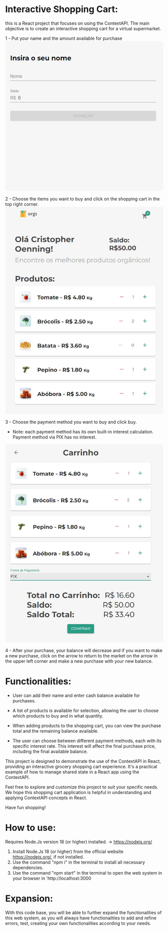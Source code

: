 # Interactive Shopping Cart:

this is a React project that focuses on using the ContextAPI. The main objective is to create an interactive shopping cart for a virtual supermarket.

1 - Put your name and the amount available for purchase
<img src="./public/assets/1.JPG">


2 - Choose the items you want to buy and click on the shopping cart in the top right corner.
<img src="./public/assets/2.JPG">

3 - Choose the payment method you want to buy and click buy.
* Note: each payment method has its own built-in interest calculation. Payment method via PIX has no interest.
<img src="./public/assets/3.JPG">

4 - After your purchase, your balance will decrease and if you want to make a new purchase, click on the arrow to return to the market on the arrow in the upper left corner and make a new purchase with your new balance.

# Functionalities:

* User can add their name and enter cash balance available for purchases.

* A list of products is available for selection, allowing the user to choose which products to buy and in what quantity.

* When adding products to the shopping cart, you can view the purchase total and the remaining balance available.

* The user can choose between different payment methods, each with its specific interest rate. This interest will affect the final purchase price, including the final available balance.

This project is designed to demonstrate the use of the ContextAPI in React, providing an interactive grocery shopping cart experience. It's a practical example of how to manage shared state in a React app using the ContextAPI.

Feel free to explore and customize this project to suit your specific needs. We hope this shopping cart application is helpful in understanding and applying ContextAPI concepts in React.

Have fun shopping!

# How to use:

Requires Node.Js version 18 (or higher) installed. -> https://nodejs.org/

1. Install Node.Js 18 (or higher) from the official website https://nodejs.org/, if not installed.
4. Use the command "npm i" in the terminal to install all necessary dependencies.
5. Use the command "npm start" in the terminal to open the web system in your browser in 'http://localhost:3000

# Expansion:

With this code base, you will be able to further expand the functionalities of this web system, as you will always have functionalities to add and refine errors, test, creating your own functionalities according to your needs.
